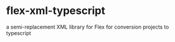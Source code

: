 # flex-xml-typescript
a semi-replacement XML library for Flex for conversion projects to typescript

